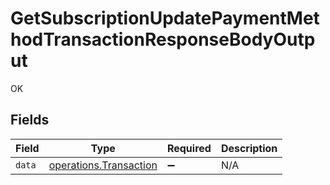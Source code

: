 # GetSubscriptionUpdatePaymentMethodTransactionResponseBodyOutput

OK


## Fields

| Field                                                                   | Type                                                                    | Required                                                                | Description                                                             |
| ----------------------------------------------------------------------- | ----------------------------------------------------------------------- | ----------------------------------------------------------------------- | ----------------------------------------------------------------------- |
| `data`                                                                  | [operations.Transaction](../../../sdk/models/operations/transaction.md) | :heavy_minus_sign:                                                      | N/A                                                                     |